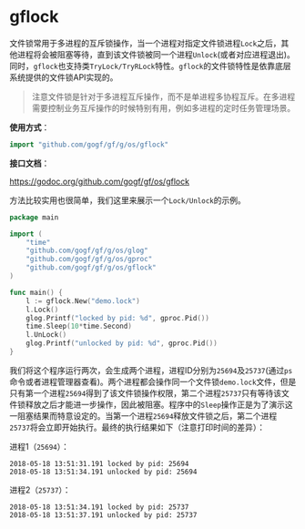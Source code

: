 # gflock

文件锁常用于多进程的互斥锁操作，当一个进程对指定文件锁进程`Lock`之后，其他进程将会被阻塞等待，直到该文件锁被同一个进程`Unlock`(或者对应进程退出)。同时，`gflock`也支持类`TryLock/TryRLock`特性。`gflock`的文件锁特性是依靠底层系统提供的文件锁API实现的。

> 注意文件锁是针对于多进程互斥操作，而不是单进程多协程互斥。在多进程需要控制业务互斥操作的时候特别有用，例如多进程的定时任务管理场景。


**使用方式**：
```go
import "github.com/gogf/gf/g/os/gflock"
```

**接口文档**：

https://godoc.org/github.com/gogf/gf/os/gflock


方法比较实用也很简单，我们这里来展示一个`Lock/Unlock`的示例。

```go
package main

import (
    "time"
    "github.com/gogf/gf/g/os/glog"
    "github.com/gogf/gf/g/os/gproc"
    "github.com/gogf/gf/g/os/gflock"
)

func main() {
    l := gflock.New("demo.lock")
    l.Lock()
    glog.Printf("locked by pid: %d", gproc.Pid())
    time.Sleep(10*time.Second)
    l.UnLock()
    glog.Printf("unlocked by pid: %d", gproc.Pid())
}
```
我们将这个程序运行两次，会生成两个进程，进程ID分别为`25694`及`25737`(通过`ps`命令或者进程管理器查看)。两个进程都会操作同一个文件锁`demo.lock`文件，但是只有第一个进程`25694`得到了该文件锁操作权限，第二个进程`25737`只有等待该文件锁释放之后才能进一步操作，因此被阻塞。程序中的`Sleep`操作正是为了演示这一阻塞结果而特意设定的。当第一个进程`25694`释放文件锁之后，第二个进程`25737`将会立即开始执行。最终的执行结果如下（注意打印时间的差异）：

进程1（`25694`）：
```shell
2018-05-18 13:51:31.191 locked by pid: 25694
2018-05-18 13:51:34.191 unlocked by pid: 25694
```

进程2（`25737`）：
```shell
2018-05-18 13:51:34.191 locked by pid: 25737
2018-05-18 13:51:37.191 unlocked by pid: 25737
```